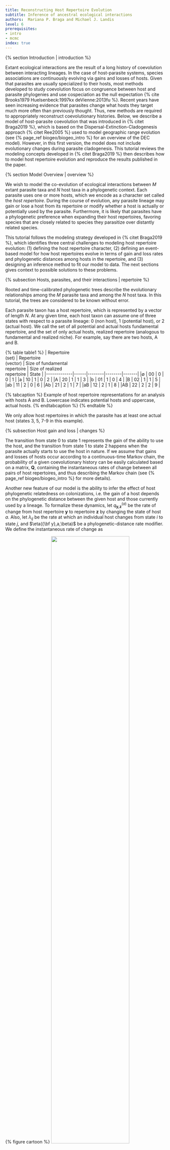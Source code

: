 ```yaml
---
title: Reconstructing Host Repertoire Evolution
subtitle: Inference of ancestral ecological interactions
authors:  Mariana P. Braga and Michael J. Landis
level: 6
prerequisites:
- intro
- mcmc
index: true 
---
```


{% section Introduction | introduction %}

Extant ecological interactions are the result of a long history of coevolution between interacting lineages. In the case of host-parasite systems, species associations are continuously evolving via gains and losses of hosts. Given that parasites are usually specialized to their hosts, most methods developed to study coevolution focus on congruence between host and parasite phylogenies and use cospeciation as the null expectation {% cite Brooks1979 Huelsenbeck:1997kx deVienne:2013fu %}. Recent years have seen increasing evidence that parasites change what hosts they target much more often than previously thought. Thus, new methods are required to appropriately reconstruct coevolutionary histories. Below, we describe a model of host-parasite coevolution that was introduced in {% citet Braga2019 %}, which is based on the Dispersal-Extinction-Cladogenesis approach {% citet Ree2005 %} used to model geographic range evolution (see {% page_ref biogeo/biogeo_intro %} for an overview of the DEC model). However, in this first version, the model does not include evolutionary changes during parasite cladogenesis. This tutorial reviews the modeling concepts developed in {% citet Braga2019 %} then describes how to model host repertoire evolution and reproduce the results published in the paper.


{% section Model Overview | overview %}

We wish to model the co-evolution of ecological interactions between *M* extant parasite taxa and *N* host taxa in a phylogenetic context. Each parasite uses one or more hosts, which we encode as a character set called the *host repertoire*. During the course of evolution, any parasite lineage may gain or lose a host from its repertoire or modify whether a host is actually or potentially used by the parasite. Furthermore, it is likely that parasites have a phylogenetic preference when expanding their host repertoires, favoring species that are closely related to species they parasitize over distantly related species.

This tutorial follows the modeling strategy developed in {% citet Braga2019 %}, which identifies three central challenges to modeling host repertoire evolution: (1) defining the host repertoire character, (2) defining an event-based model for how host repertoires evolve in terms of gain and loss rates and phylogenetic distances among hosts in the repertoire, and (3) designing an inference method to fit our model to data. The next sections gives context to possible solutions to these problems.


{% subsection Hosts, parasites, and their interactions | repertoire %}

Rooted and time-calibrated phylogenetic trees describe the evolutionary relationships among the *M* parasite taxa and among the *N* host taxa. In this tutorial, the trees are considered to be known without error.

Each parasite taxon has a host repertoire, which is represented by a vector of length *N*. At any given time, each host taxon can assume one of three states with respect to a parasite lineage: 0 (non host), 1 (potential host), or 2 (actual host).  We call the set of all potential and actual hosts fundamental repertoire, and the set of only actual hosts, realized repertoire (analogous to fundamental and realized niche). For example, say there are two hosts, A and B. 


{% table table1 %}
  |  Repertoire<br>(set) | Repertoire<br>(vector) | Size of fundamental<br>repertoire | Size of realized<br>repertoire | State |
  |-------------|------|--------|--------|-------|
  |$\emptyset$  |  00  |    0   |   0    |   1   |
  |a            |  10  |    1   |   0    |   2   |
  |A            |  20  |    1   |   1    |   3   |
  |b            |  01  |    1   |   0    |   4   |
  |B            |  02  |    1   |   1    |   5   |
  |ab           |  11  |    2   |   0    |   6   |
  |Ab           |  21  |    2   |   1    |   7   |
  |aB           |  12  |    2   |   1    |   8   |
  |AB           |  22  |    2   |   2    |   9   |

{% tabcaption %}
  Example of host repertoire representations for an analysis with hosts A and B. Lowercase indicates potential hosts and uppercase, actual hosts. 
{% endtabcaption %}
{% endtable %}

We only allow host repertoires in which the parasite has at least one actual host (states 3, 5, 7-9 in this example).

{% subsection Host gain and loss | changes %}

The transition from state 0 to state 1 represents the gain of the ability to use the host, and the transition from state 1 to state 2 happens when the parasite actually starts to use the host in nature. If we assume that gains and losses of hosts occur according to a continuous-time Markov chain, the probability of a given coevolutionary history can be easily calculated based on a matrix, **Q**, containing the instantaneous rates of change between all pairs of host repertoires, and thus describing the Markov chain (see {% page_ref biogeo/biogeo_intro %} for more details).

Another new feature of our model is the ability to infer the effect of host phylogenetic relatedness on colonizations, i.e. the gain of a host depends on the phylogenetic distance between the given host and those currently used by a lineage. To formalize these dynamics, let *q*<sub>**y,z**</sub><sup>($a$)</sup> be the rate of change from host repertoire **y** to repertoire **z** by changing the state of host *a*. Also, let $\lambda_{ij}$ be the rate at which an individual host changes from state $i$ to state $j$, and $\eta({\bf y},a,\beta)$ be a phylogenetic-distance rate modifier. We define the instantaneous rate of change as

{% figure cartoon %}
<img src="figures/Qmatrix.png" width="70%">
{% endfigure %}

and the phylogenetic-distance rate modifier function as

$$\begin{aligned}
    \eta({\bf y},a,\beta) = e^{-\beta d/\overline{d}},    
\end{aligned}$$

where $\beta$ controls the effect of $d$, the average pairwise phylogenetic distance between the new host, $a$, and the hosts currently occupied in **y**; and $\overline{d}$ is the average phylogenetic distance between all pairs of hosts. Pairwise phylogenetic distance is defined as the sum of branch lengths separating two leaf nodes.

{% figure cartoon %}
<img src="figures/hr_evolution.png" width="60%">
{% figcaption %}
Cartoon of the model of host repertoire evolution within a parasite lineage. Parasites can have potential (lowercase) or actual (uppercase) interactions with host lineages A, B, and C, whose phylogeny is known (*left*). For example, the parasite begins with the host repertoire bC, which corresponds to the vector 012 (see `Table 1`). Time proceeds from left to right. Only anagenetic events are modeled, *i.e.* repertoires are identically inherited during cladogenesis. In this example, a repertoire of three hosts changes along a branch of the parasite tree. Gain rates are multiplied by the phylogenetic-distance rate modifier function, $\eta$, using the host phylogeny.
{% endfigcaption %}
{% endfigure %}

Let's calculate the instantaneous rate for the second gain event in **Figure 1** for two different values of $\beta$. Say $\mu = 0.5$, $\lambda_{12} = 0.2$, $d_{\bf AC}=10$ and $\overline{d}=8$. In this case, 

$$\begin{aligned}
  q_{\bf aC,AC} = q_{102,202} = 0.5 \times 0.2 \times e^{-1.25\beta}
\end{aligned}$$

If $\beta = 0$,  $q_{102,202} = 0.5 \times 0.2 \times 1 = 0.1$. 

Whereas if $\beta = 1$,  $q_{102,202} = 0.5 \times 0.2 \times 0.29 = 0.029$. 

What about the rate of gain of **b**? Calculate $q_{002,012}$ for $\beta = 0$ and $\beta =1$, given that $d_{\bf BC}=4$ and $\lambda_{01} = 0.1$.



{% section Dataset - Butterfly-plant interactions %}

In this tutorial, we will go through the inference of host repertoire evolution in Nymphalini butterflies conducted in {% citet Braga2019 %}. The data set includes 34 butterflies species and plants from 25 angiosperm families. For each butterfly species, host plants used in nature were coded as *actual hosts*, plants that are not used in nature, but there's evidence that the larvae can feed on were coded as *potential hosts*, and those plants that the larvae do not eat were coded as *non hosts*. 

{% figure nymphalini %}
<img src="figures/extant_net_phylos.png" width="50%">
{% figcaption %}
Interactions between Nymphalini butterflies (rows) and their Angiosperm host plants (columns). Black squares represent actual interactions and grey squares, potential interactions.
{% endfigcaption %}
{% endfigure %}


> ## Download data
> We have provided data and script files for this tutorial (see top of the page)
> 
> Once you have downloaded the zip file by clicking on the arrow above,
> unzip that and navigate inside of that directory.
> This directory should be called `revbayes_host_rep`
>
> Once inside, you should see two directories: `data` and `scripts`
>
> Once you have all of the files, open RevBayes and ensure that your working directory 
> is the top directory above the `data` folder (e.g., `revbayes_host_rep`).
{:.info}

In this tutorial we are going to perform the analysis with two different host trees: the time-calibrated tree (`angio_25tips_time.phy`), and a tree where all branch lengths were set to 1 (`angio_25tips_bl1.phy`). This is because we wanted to test if cladogenetic distances and anagenetic distances between host families have different effects on host colonization. Note that the columns in the nexus file containing the interaction data are ordered by the 

{% section Analysis - Butterfly-plant interactions %}

Now, let's begin.

First, create file management variables for input

    phy_host_fn = "data/angio_25tips_time.phy"
    phy_parasite_fn = "data/Nymphalini.phy"
    dat_parasite_fn = "data/interaction_matrix.nex"

then read in our character data

    dat_parasite <- readDiscreteCharacterData(dat_parasite_fn)
    
For this tutorial we'll assume we know the host and parasite phylogenies without error. Note that our host repertoire inference method uses a root branch length to estimate the stationary probabilities at the root node. Our parasite tree file (`Nymphalini.phy`) is modified to have a branch length assigned to the root node. If you provide a tree without a root branch length, the software will consider it to be the same length as the tree height. 

    phy_parasite <- readTrees(phy_parasite_fn)[1]
    
Here is where you can change the host tree to `angio_25tips_bl1.phy` when you repeat the analysis
 
    phy_host <- readTrees(phy_host_fn)[1]

Retrieve dataset dimensions

    n_host_tips <- phy_host.ntips()
    n_host_branches <- 2 * n_host_tips - 2
    n_parasite_branches <- 2 * phy_parasite.ntips() - 2
    n_sites <- dat_parasite.nchar()

Add more information to the name of output files

	out_str = "out.time"
	out_fn = "output/" + out_str    

We need to create vectors of *moves* and *monitors* to later inform how our Markov chain Monte Carlo (MCMC) analysis needs to propose and sample new model parameters and host repertoire histories. Also, we use monitors to record the information we want to use

    moves = VectorMoves()
    monitors = VectorMonitors()

Next, we'll build the transition rate matrix for the model. In this example, the rate matrix requires four rates: two gain rates (0->1 and 1->2) and two loss rates (1->0 and 2->1). 

First, create a vector containing all transition rates and assign it a move

    switch_rates_pos ~ dnDirichlet( [1,1,1,1] )
    moves.append( mvSimplex(switch_rates_pos, alpha=10, weight=2, tune=false) )

We'll now create a set of deterministic nodes to help us map our simplex of transition rates onto specific host gain and loss events

    switch_rate_0_to_1 := switch_rates_pos[1]
    switch_rate_0_to_2 := 0.
    switch_rate_1_to_0 := switch_rates_pos[2]
    switch_rate_1_to_2 := switch_rates_pos[3]
    switch_rate_2_to_0 := 0.
    switch_rate_2_to_1 := switch_rates_pos[4]

Next, we assemble our named rate variables into a vector

    switch_rates := v( switch_rate_0_to_1, switch_rate_0_to_2, switch_rate_1_to_0, switch_rate_1_to_2, switch_rate_2_to_0, switch_rate_2_to_1 )

We then construct a rate matrix for three states (0: non-host, 1: potential host, 2: actual host) using our vector of named rates. We found that the MCMC mixes better when the Q matrix is not rescaled such that the expected number of events per unit time per character is 1 (`rescaled=false`). This might not be true for every data set and you can always change it to `rescaled=true`.

    Q_char := fnFreeK( transition_rates=switch_rates, rescaled=false )

Note that `Q_char` is a rate matrix for a single character, which would define the rates of host repertoire evolution if all hosts were gained and lost at rates independent of what other hosts were in the repertoire.
To let host gain and loss rates be modified by other hosts in the repertoire, we must define how host usage evolves interdependently using a rate modifier function.
In this analysis, we wish to model how the average phylogenetic distance between a new possible host and currently parasitized hosts might increase or decrease the rate of that host gain event.

To this end, we now create the phylogenetic distance rate modifier function (effect of host phylogeny on gain rate). First, we define a parameter (`beta`) that defines how influential phylogenetic distances should be on host repertoire evolution. The `beta` parameter is a vector with two values: the first for the gain 0->1 and the second for 1->2. In this tutorial, we assume they are equal

    beta[1] ~ dnExp(1)
    beta[2] := beta[1]

Because the value of `beta[2]` is determined to be equal to `beta[1]`, we only need to create a single move to update `beta[1]`

    moves.append( mvScale( beta[1], weight=1 ) )

Next, we pass our `beta` parameter into a special function called `fnHostSwitchRateModifier` that rescales the host gain rate accordingly

    rate_modifiers[1] := fnHostSwitchRateModifier(tree=phy_host, gainScale=beta)

Now we can build the rate matrix for all characters (= number of hosts) based on the gain and loss rates and the phylogenetic distance rate modifier  

    Q_host := fnRateGeneratorSequence(Q=Q_char,
                                      numChars=n_host_tips,
                                      rateModifiers=rate_modifiers)
    
We then rescale all rates in $\lambda$ with $\mu$. We refer to $\mu$ as the maximum rate (or rate, for short) of host repertoire evolution, since $0 \leq \mu \lambda_{ij} \leq \mu$.

    mu ~ dnExp(10)
    moves.append( mvScale(mu, weight=2) )

Next, set uniform subroot state priors over the states (0,1,2). The subroot is the start of the branch leading to the root node.

    rf_host <- simplex(1,1,1)



We have fully specified all of the parameters of our phylogenetic model. Our model components are then encapsulated in a distribution called the *phylogenetic continuous-time Markov chain for data-augmented character sequences*, and we use the `dnPhyloCTMCDASequence` constructor function to create this node. This distribution is similar to dnPhyloCTMC except specialized to use data-augmented histories under the non-iid model to integrate over coevolutionary histories. For more details on how this distribution computes the probability of a specific coevolutionary history, see {% citet Braga2019 %}.

    m_host ~ dnPhyloCTMCDASequence(tree=phy_parasite,
                                   Q=Q_host,
                                   branchRates=mu,
                                   rootFrequencies=rf_host,
                                   nSites=n_host_tips,
                                   type="Standard")

Once the `PhyloCTMCDASequence` variable has been created, we can attach our observed host repertoires (interaction matrix) to the tip nodes in the parasite tree
   
    m_host.clamp(dat_parasite)


    
Let's add the remaining moves to update the character histories. These moves share several arguments to configure how they update histories. `ctmc` and `qmap_seq` indicate which model variables are relevant to the move. The `lambda` argument assigns the probability of proposing a new history for any individual character, e.g. if `lambda=0.2`and `n_host_tips` equals 25, then we would expect the move to propose 5 new host interaction histories per update. The `graph` argument specifies whether the move performs on a single branch (`graph="branch"`) or on a single node and its three incident branches (`graph="node"`). The `proposal` argument controls which MCMC proposal algorithm we use to sample and propose new branch histories; in our case, we use the rejection sampling algorithm of {% citet Nielsen2002 %} (`proposal="rejection"`). Finally, the `weight` argument controls the relative number of times that move is sampled per MCMC iteration. 
First we create a move to update character histories along a random branch
    
    moves.append( mvCharacterHistory(ctmc=m_host,
                                     qmap_seq=Q_host,
                                     lambda=0.2,
                                     graph="branch",
                                     proposal="rejection",
                                     weight=n_parasite_branches*2) )
 
Then, we create a move to update the character histories for a random node and the three incident branches 
 
    moves.append( mvCharacterHistory(ctmc=m_host,
                                     qmap_seq=Q_host,
                                     lambda=0.2,
                                     graph="node",
                                     proposal="rejection",
                                     weight=n_parasite_branches) )

    
    
Before we can start the analysis, we need to define the number of generations and the sampling frequency of the MCMC
   
    n_gen = 1e6
    sample_freq = 50
    
We also need to set up a vector of *monitors* to record the states of our Markov chain. All the monitor functions start with `mn`. First, we will initialize the screen monitor that will report the states of specified variables to the screen. This monitor mostly helps us see the progress of the MCMC run.

    monitors.append( mnScreen(mu, beta, printgen=sample_freq) )


Then we create a new monitor variable that will output the states for all model parameters when passed into a MCMC function.

    monitors.append( mnModel(printgen=sample_freq, filename=out_fn + ".log") )


The `mnFile` monitor will record the states for only the parameters passed in as arguments. We use this monitor to output the parasite tree, even though the parasite tree value remains constant. This is useful for mapping the indices of internal nodes onto the tree. These indices will also be used in the next monitor, which outputs all sampled coevolutionary histories  

    monitors.append( mnFile( phy_parasite, filename=out_fn + ".tre", printgen=sample_freq) )
    monitors.append( mnCharacterHistorySummary( filename=out_fn + ".history.txt",
                                                ctmc=m_host,
                                                tree=phy_parasite,
                                                printgen=sample_freq ) )
    
    
Finally, we wrap the entire model in a single object. To do this, we only need to give the `model()` function a single node and it will find all of the other nodes in the model
    
    model = model(m_host)
 

Create MCMC object from the model, moves, and monitors variables.  
    
    ch = mcmc(model, monitors, moves)
    
Then run the MCMC analysis, which will sample parameter values and character histories in proportion to their posterior probability

    ch.run(n_gen)
    

Now you can repeat the analysis using the host tree `angio_25tips_bl1.phy`. Remember to change the output file name!


{% section Results | results %}

You can use the output files `out.time.log` and `out.bl1.log` to plot the posterior distributions for the four transition rates, the overall clock, and the phylogenetic distance rate modifier. We can examine the log files in the program [**Tracer**](http://beast.community/tracer). Once you open this program, you can open the log files using the "File > Import Tracer File" option, navigate to the directory in which you ran the analysis and select the relevant log file. Or you can simply drag and drop the files into "Trace Files" (the empty white box on the upper left of the program).

Take a look at the output obtained for the analysis with the time-calibrated host tree (`out.time.log`) and with the host tree with branch lengths set to 1 (`out.bl1.log`). Let's focus on the posterior distributions of $\beta$.

{% figure ancestral-plot %}
<img src="figures/tracer.png" width="80%">
{% figcaption %}
Marginal density in Tracer. The left-hand window provides mean and ESS of the chain. The right-hand window shows the distribution of samples. 
{% endfigcaption %}
{% endfigure %}

> ## Discussion point
> As we have seen above, we estimate different values of $\beta$ when using different host trees. Which host tree has a stronger effect on host gains? What does that mean in terms of evolution of plant traits that are used by the butterflies?
{:.info}


Now let's move on to ancestral state reconstruction. To get the ancestral states, use the R script [ancestral_states.R](scripts/ancestral_states.R). This script produces a dataframe containing the posterior probability of potential and actual interactions between hosts and parasites (internal nodes in the parasite phylogeny). With that information, you can generate a figure like the one below.

{% figure ancestral-plot %}
<img src="figures/anc_state_nymp.png" width="60%">
{% figcaption %}
Ancestral state reconstruction of host repertoire across the Nymphalini phylogeny. Each square color represents one interaction with a given host family (only interactions with >90% posterior probability). Some parasite nodes don't display an ancestral state because no host interaction was estimated with probability higher than 90%. The x-axis shows time before present in millions of years. 
{% endfigcaption %}
{% endfigure %}


{% section 2-state model | 2-state %}

In cases where we don't have information about potential hosts in our data set, the inference might not work well with the 3-state model. It is tricky to infer a state when you only have indirect evidence of it (actual hosts must have been potential hosts in the past). One option is to skip potential hosts altogether and describe a 2-state model where there are only non-hosts (coded as 0) and actual hosts (coded as 2). 

For that, we need to change the code in two places: the Q matrix 

    switch_rate_0_to_1 := switch_rates_pos[1]
    switch_rate_0_to_2 := 0.
    switch_rate_1_to_0 := switch_rates_pos[2]
    switch_rate_1_to_2 := switch_rates_pos[3]
    switch_rate_2_to_0 := 0.
    switch_rate_2_to_1 := switch_rates_pos[4]

and the root state frequencies

    rf_host <- simplex(1,1,1)
    
And that's it. Everything else should be the same.
